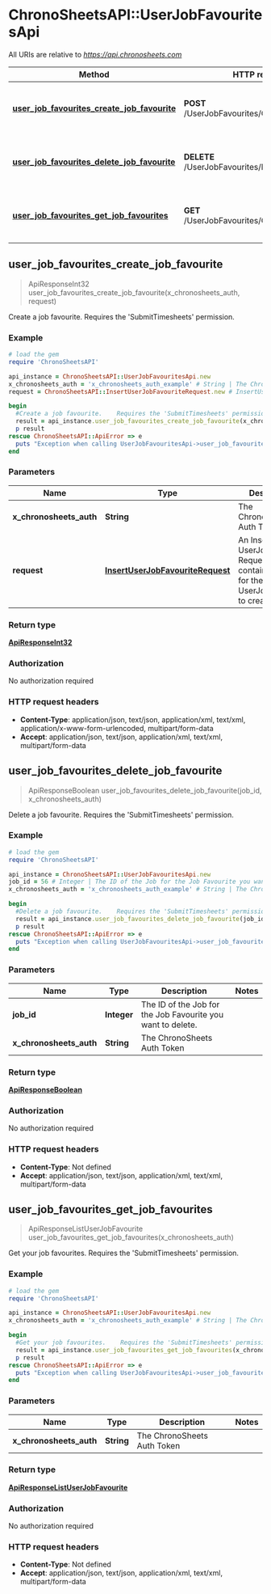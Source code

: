 # ChronoSheetsAPI::UserJobFavouritesApi

All URIs are relative to *https://api.chronosheets.com*

Method | HTTP request | Description
------------- | ------------- | -------------
[**user_job_favourites_create_job_favourite**](UserJobFavouritesApi.md#user_job_favourites_create_job_favourite) | **POST** /UserJobFavourites/CreateJobFavourite | Create a job favourite.    Requires the &#39;SubmitTimesheets&#39; permission.
[**user_job_favourites_delete_job_favourite**](UserJobFavouritesApi.md#user_job_favourites_delete_job_favourite) | **DELETE** /UserJobFavourites/DeleteJobFavourite | Delete a job favourite.    Requires the &#39;SubmitTimesheets&#39; permission.
[**user_job_favourites_get_job_favourites**](UserJobFavouritesApi.md#user_job_favourites_get_job_favourites) | **GET** /UserJobFavourites/GetJobFavourites | Get your job favourites.    Requires the &#39;SubmitTimesheets&#39; permission.



## user_job_favourites_create_job_favourite

> ApiResponseInt32 user_job_favourites_create_job_favourite(x_chronosheets_auth, request)

Create a job favourite.    Requires the 'SubmitTimesheets' permission.

### Example

```ruby
# load the gem
require 'ChronoSheetsAPI'

api_instance = ChronoSheetsAPI::UserJobFavouritesApi.new
x_chronosheets_auth = 'x_chronosheets_auth_example' # String | The ChronoSheets Auth Token
request = ChronoSheetsAPI::InsertUserJobFavouriteRequest.new # InsertUserJobFavouriteRequest | An Insert UserJobFavourite Request object containing values for the new UserJobFavourite to create

begin
  #Create a job favourite.    Requires the 'SubmitTimesheets' permission.
  result = api_instance.user_job_favourites_create_job_favourite(x_chronosheets_auth, request)
  p result
rescue ChronoSheetsAPI::ApiError => e
  puts "Exception when calling UserJobFavouritesApi->user_job_favourites_create_job_favourite: #{e}"
end
```

### Parameters


Name | Type | Description  | Notes
------------- | ------------- | ------------- | -------------
 **x_chronosheets_auth** | **String**| The ChronoSheets Auth Token | 
 **request** | [**InsertUserJobFavouriteRequest**](InsertUserJobFavouriteRequest.md)| An Insert UserJobFavourite Request object containing values for the new UserJobFavourite to create | 

### Return type

[**ApiResponseInt32**](ApiResponseInt32.md)

### Authorization

No authorization required

### HTTP request headers

- **Content-Type**: application/json, text/json, application/xml, text/xml, application/x-www-form-urlencoded, multipart/form-data
- **Accept**: application/json, text/json, application/xml, text/xml, multipart/form-data


## user_job_favourites_delete_job_favourite

> ApiResponseBoolean user_job_favourites_delete_job_favourite(job_id, x_chronosheets_auth)

Delete a job favourite.    Requires the 'SubmitTimesheets' permission.

### Example

```ruby
# load the gem
require 'ChronoSheetsAPI'

api_instance = ChronoSheetsAPI::UserJobFavouritesApi.new
job_id = 56 # Integer | The ID of the Job for the Job Favourite you want to delete.
x_chronosheets_auth = 'x_chronosheets_auth_example' # String | The ChronoSheets Auth Token

begin
  #Delete a job favourite.    Requires the 'SubmitTimesheets' permission.
  result = api_instance.user_job_favourites_delete_job_favourite(job_id, x_chronosheets_auth)
  p result
rescue ChronoSheetsAPI::ApiError => e
  puts "Exception when calling UserJobFavouritesApi->user_job_favourites_delete_job_favourite: #{e}"
end
```

### Parameters


Name | Type | Description  | Notes
------------- | ------------- | ------------- | -------------
 **job_id** | **Integer**| The ID of the Job for the Job Favourite you want to delete. | 
 **x_chronosheets_auth** | **String**| The ChronoSheets Auth Token | 

### Return type

[**ApiResponseBoolean**](ApiResponseBoolean.md)

### Authorization

No authorization required

### HTTP request headers

- **Content-Type**: Not defined
- **Accept**: application/json, text/json, application/xml, text/xml, multipart/form-data


## user_job_favourites_get_job_favourites

> ApiResponseListUserJobFavourite user_job_favourites_get_job_favourites(x_chronosheets_auth)

Get your job favourites.    Requires the 'SubmitTimesheets' permission.

### Example

```ruby
# load the gem
require 'ChronoSheetsAPI'

api_instance = ChronoSheetsAPI::UserJobFavouritesApi.new
x_chronosheets_auth = 'x_chronosheets_auth_example' # String | The ChronoSheets Auth Token

begin
  #Get your job favourites.    Requires the 'SubmitTimesheets' permission.
  result = api_instance.user_job_favourites_get_job_favourites(x_chronosheets_auth)
  p result
rescue ChronoSheetsAPI::ApiError => e
  puts "Exception when calling UserJobFavouritesApi->user_job_favourites_get_job_favourites: #{e}"
end
```

### Parameters


Name | Type | Description  | Notes
------------- | ------------- | ------------- | -------------
 **x_chronosheets_auth** | **String**| The ChronoSheets Auth Token | 

### Return type

[**ApiResponseListUserJobFavourite**](ApiResponseListUserJobFavourite.md)

### Authorization

No authorization required

### HTTP request headers

- **Content-Type**: Not defined
- **Accept**: application/json, text/json, application/xml, text/xml, multipart/form-data

